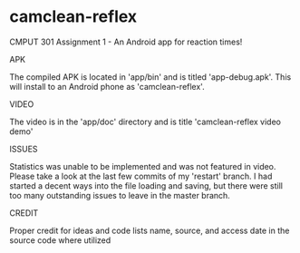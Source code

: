 # camclean-reflex
CMPUT 301 Assignment 1 - An Android app for reaction times!

APK

The compiled APK is located in 'app/bin' and is titled 'app-debug.apk'. This will install to an Android phone as 'camclean-reflex'.

VIDEO

The video is in the 'app/doc' directory and is title 'camclean-reflex video demo'

ISSUES

Statistics was unable to be implemented and was not featured in video. Please take a look at the last few commits of my 'restart' branch. I had started a decent ways into the file loading and saving, but there were still too many outstanding issues to leave in the master branch.

CREDIT

Proper credit for ideas and code lists name, source, and access date in the source code where utilized

